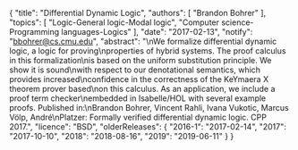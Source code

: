 {
    "title": "Differential Dynamic Logic",
    "authors": [
        "Brandon Bohrer"
    ],
    "topics": [
        "Logic-General logic-Modal logic",
        "Computer science-Programming languages-Logics"
    ],
    "date": "2017-02-13",
    "notify": "bbohrer@cs.cmu.edu",
    "abstract": "\nWe formalize differential dynamic logic, a logic for proving\nproperties of hybrid systems. The proof calculus in this formalization\nis based on the uniform substitution principle. We show it is sound\nwith respect to our denotational semantics, which provides increased\nconfidence in the correctness of the KeYmaera X theorem prover based\non this calculus. As an application, we include a proof term checker\nembedded in Isabelle/HOL with several example proofs.  Published in:\nBrandon Bohrer, Vincent Rahli, Ivana Vukotic, Marcus Völp, André\nPlatzer: Formally verified differential dynamic logic. CPP 2017.",
    "licence": "BSD",
    "olderReleases": {
        "2016-1": "2017-02-14",
        "2017": "2017-10-10",
        "2018": "2018-08-16",
        "2019": "2019-06-11"
    }
}